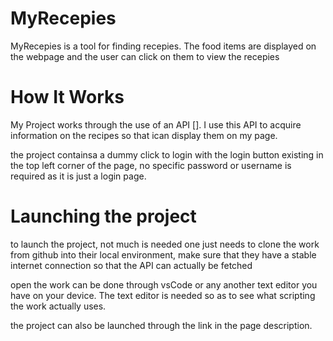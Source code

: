 # MyRecepies

MyRecepies is a tool for finding recepies. The food items are displayed on the webpage and the user can click on them to view the recepies

# How It Works

My Project works through the use of an API [].
I use this API to acquire information on the recipes so that ican display them on my page.

the project containsa a dummy click to login with the login button existing in the top left corner of the page, no specific password or username is required as it is just a login page.

# Launching the project
to launch the project, not much is needed one just needs to clone the work from github into their local environment, make sure that they have a stable internet connection so that the API can actually be fetched 

open the work can be done through vsCode or any another text editor you have on your device. The text editor is needed so as to see what scripting the work actually uses. 

the project can also be launched through the link in the page description.

